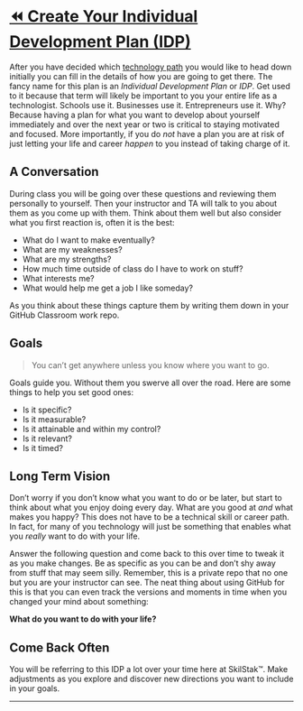 # [⏪ Create Your Individual Development Plan (IDP)](/README.md)

After you have decided which [technology path](/path/README.md) you
would like to head down initially you can fill in the details of
how you are going to get there. The fancy name for this plan is an
*Individual Development Plan* or *IDP*. Get used to it because that
term will likely be important to you your entire life as a technologist.
Schools use it. Businesses use it. Entrepreneurs use it. Why? Because
having a plan for what you want to develop about yourself immediately
and over the next year or two is critical to staying motivated and
focused. More importantly, if you do *not* have a plan you are at
risk of just letting your life and career *happen* to you instead
of taking charge of it.

## A Conversation

During class you will be going over these questions and reviewing them
personally to yourself. Then your instructor and TA will talk to you
about them as you come up with them. Think about them well but also
consider what you first reaction is, often it is the best:

* What do I want to make eventually?
* What are my weaknesses?
* What are my strengths?
* How much time outside of class do I have to work on stuff?
* What interests me?
* What would help me get a job I like someday?

As you think about these things capture them by writing them down in
your GitHub Classroom work repo.

## Goals

> You can’t get anywhere unless you know where you want to go.

Goals guide you. Without them you swerve all over the road. Here are
some things to help you set good ones:

* Is it specific?
* Is it measurable?
* Is it attainable and within my control?
* Is it relevant?
* Is it timed?

## Long Term Vision

Don’t worry if you don’t know what you want to do or be later, but
start to think about what you enjoy doing every day. What are you good
at *and* what makes you happy? This does not have to be a technical
skill or career path. In fact, for many of you technology will just be
something that enables what you *really* want to do with your life.  

Answer the following question and come back to this over time to
tweak it as you make changes. Be as specific as you can be and don’t
shy away from stuff that may seem silly. Remember, this is a private
repo that no one but you are your instructor can see. The neat thing
about using GitHub for this is that you can even track the versions
and moments in time when you changed your mind about something:

**What do you want to do with your life?**

## Come Back Often

You will be referring to this IDP a lot over your time here at
SkilStak™. Make adjustments as you explore and discover new directions
you want to include in your goals.

___

